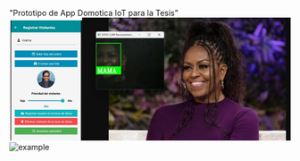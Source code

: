 "Prototipo de App Domotica IoT para la Tesis" 
![example](assets/example-1.jpg)
![example](assets/example-2.jpg)
